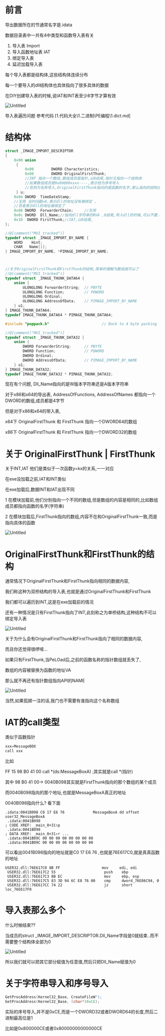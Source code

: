 # 前言

导出数据所在的节通常名字是.idata

数据目录表中一共有4中类型和函数导入表有关

1. 导入表 Import
2. 导入函数地址表 IAT
3. 绑定导入表
4. 延迟加载导入表



每个导入表都是结构体,这些结构体连续分布

每一个要导入的dll结构体也具体指向了很多具体的数据

在DIY创建导入表的时候,说IAT和INT表至少8字节才算有效

![Untitled](img/7dd3496d4e184434a98edc11de043e96Untitled.png)

导入表遍历问题 参考代码 [1.代码大全\1.二进制\PE编程\1.dict.md]



# 结构体



```c
struct _IMAGE_IMPORT_DESCRIPTOR
{
    0x00 union
     {
         0x00        DWORD Characteristics;
         0x00        DWORD OriginalFirstThunk;
         //INT 指向一个数组,数组成员是指针,以0结尾,指针又指向一个结构体
         //如果数组成员是0x80000xxxx----,表示他为序号导入
         //否则为名称导入,OriginalFirstThunk指向的是函数的名字,那么指向的结构应该为{Hint+Name}的结构
     } u;
    0x04 DWORD  TimeDateStamp;
    //无用 当时间戳=0,表示dll的地址没有被绑定 ,
    //否者表示dll的地址被绑定了
    0x08 DWORD  ForwarderChain;     //无用
    0x0c DWORD  Dll_Name;//指向dll字符串的RVA ,0结尾,导入dll的时候,可以不要.dll后缀名
    0x10  DWORD FirstThunk;//IAT,以0结尾,
};

//@[comment("MVI_tracked")]
typedef struct _IMAGE_IMPORT_BY_NAME {
    WORD    Hint;
    CHAR   Name[1];
} IMAGE_IMPORT_BY_NAME, *PIMAGE_IMPORT_BY_NAME;



//关于OriginalFirstThunk和FirstThunk的结构,简单的理解为数组就可以了
//@[comment("MVI_tracked")]
typedef struct _IMAGE_THUNK_DATA64 {
    union {
        ULONGLONG ForwarderString;  // PBYTE
        ULONGLONG Function;         // PDWORD
        ULONGLONG Ordinal;
        ULONGLONG AddressOfData;    // PIMAGE_IMPORT_BY_NAME
    } u1;
} IMAGE_THUNK_DATA64;
typedef IMAGE_THUNK_DATA64 * PIMAGE_THUNK_DATA64;

#include "poppack.h"                        // Back to 4 byte packing

//@[comment("MVI_tracked")]
typedef struct _IMAGE_THUNK_DATA32 {
    union {
        DWORD ForwarderString;      // PBYTE
        DWORD Function;             // PDWORD
        DWORD Ordinal;
        DWORD AddressOfData;        // PIMAGE_IMPORT_BY_NAME
    } u1;
} IMAGE_THUNK_DATA32;
typedef IMAGE_THUNK_DATA32 * PIMAGE_THUNK_DATA32;
```

现在有个问题, Dll_Name指向的是W版本字符串还是A版本字符串



对于x86和x64的导出表, AddressOfFunctions, AddressOfNames 都指向一个DWORD的数组,成员都是4字节

但是对于x86和x64的带入表, 

x64下 OriginalFirstThunk 和  FirstThunk 指向一个DWORD64的数组

x86下 OriginalFirstThunk 和  FirstThunk 指向一个DWORD32的数组



# 关于 OriginalFirstThunk | FirstThunk

关于INT,IAT 他们是类似于一次函数y=kx的关系,一一对应

在exe没加载之前,IAT和INT类似

在exe加载后,数据INT和IAT出现不同

1 在模块加载前,他们分别指向一个不同的数组,但是数组的内容是相同的,比如数组成员都指向函数的名字(字符串)

2 在模块加载后,FirstThunk指向的数组,内容不在和OriginalFirstThunk一致,而是指向具体的函数

![Untitled](img/7dd3496d4e184434a98edc11de043e96Untitled1.png)





# OriginalFirstThunk和FirstThunk的结构

通常情况下OriginalFirstThunk和FirstThunk指向相同的数据内容,

我们称这种为双桥结构的导入表,也就是通过OriginalFirstThunk和FirstThunk

我们都可以遍历到INT,这是在exe加载前的情况

还有一种情况是只有FirstThunk指向了INT,此刻称之为单桥结构,这种结构不可以绑定导入表

![Untitled](img/7dd3496d4e184434a98edc11de043e96Untitled3.png)

关于为什么会有OriginalFirstThunk和FirstThunk指向了相同的数据内容,

而且你还觉得很啰嗦...

如果只有FirstThunk,当PeLOad后,之前的函数名称的指针数组就丢失了,

数组的内容被替换为函数的地址VA

那么就不再还有指针数组指向API的NAME

![Untitled](img/7dd3496d4e184434a98edc11de043e96Untitled4.png)

当然,如果孤掷一注的话,我门也不需要有谁指向这个名称数组



# IAT的call类型

类似于函数指针

```c
xxx=MessageBOX
call xxx
```



比如

FF 15 98 B0 41 00       call    *(ds:MessageBoxA)   ;其实就是call *(指针)

其中 98 B0 41 00-> 0040B098其实就是FirstThunk指向的那个数组的某个成员

而0040B098指向的那个地址,也就是MessageBoxA真正的地址

0040B098指向什么? 看下面

```
.idata:0041B098 C0 17 E6 76             MessageBoxA dd offset user32_MessageBoxA
 .idata:0041B098                                                                 ; CODE XREF: _main_0+31↑p
 .idata:0041B098                                                                 ; DATA XREF: _main_0+31↑r ...
 .idata:0041B09C 00 00 00 00 00 00 00 00
 .idata:0041B09C 00 00 00 00 00 00 00 00
```

可以看出0041B098指向的地址就是C0 17 E6 76 ,也就是76E617C0,就是真真函数的地址

```
USER32.dll:76E617C0 8B FF                   mov     edi, edi
 USER32.dll:76E617C2 55                      push    ebp
 USER32.dll:76E617C3 8B EC                   mov     ebp, esp
 USER32.dll:76E617C5 83 3D 94 6C E8 76 00    cmp     dword_76E86C94, 0
 USER32.dll:76E617CC 74 22                   jz      short loc_76E617F0
```

# 导入表那么多个

什么时候结束??

当成员的struct _IMAGE_IMPORT_DESCRIPTOR.Dll_Name字段是0就结束..而不需要整个结构体全部为0

![Untitled](img/7dd3496d4e184434a98edc11de043e96Untitled2.png)

所以我们就可以把其它部分赋值为任意值,然后只把Dll_Name赋值为0





# 关于字符串导入和序号导入



```c
GetProcAddress(Kernel32_Base, CreateFileW");
GetProcAddress(Kernel32_Base, (char*)0xCE);
```



实际的序号导入,并不是0xCE,而是一个DWORD32或者DWORD64的长度,然后二进制最高位是1

比如是0x800000CE或者0x80000000000000CE




